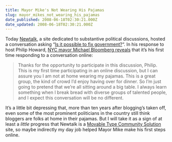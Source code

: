 ```yaml
---
title: Mayor Mike's Not Wearing His Pajamas
slug: mayor_mikes_not_wearing_his_pajamas
date_published: 2008-06-18T02:30:21.000Z
date_updated: 2008-06-18T02:30:21.000Z
---
```


Today [Newtalk](http://newtalk.org/), a site dedicated to substantive political discussions, hosted a conversation asking “[Is it possible to fix government?](http://newtalk.org/2008/06/is-it-possible-to-fix-governme.php)“. In his response to host Philip Howard, [NYC mayor Michael Bloomberg reveals](http://newtalk.org/2008/06/is-it-possible-to-fix-governme.php) that it’s his first time responding to a conversation online:

> Thanks for the opportunity to participate in this discussion, Philip. This is my first time participating in an online discussion, but I can assure you I am not at home wearing my pajamas. This is a great group, the kind of crowd I’d enjoy having over for dinner. So I’m just going to pretend that we’re all sitting around a big table. I always learn something when I break bread with diverse groups of talented people, and I expect this conversation will be no different.

It’s a little bit depressing that, more than ten years after blogging’s taken off, even some of the most prominent politicians in the country still think bloggers are folks at home in their pajamas. But I will take it as a sign of at least a *little* progress that Newtalk is a [Movable Type Community Solution](http://www.movabletype.com/products/community-solution.html) site, so maybe indirectly my day job helped Mayor Mike make his first steps online.
